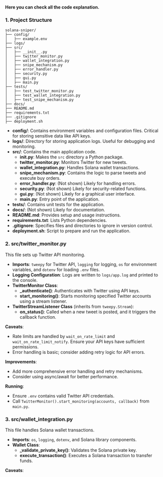 **Here you can check all the code explanation.**

### **1. Project Structure**

```
solana-sniper/
├── config/
│   ├── example.env
├── logs/
├── src/
│   ├── __init__.py
│   ├── twitter_monitor.py
│   ├── wallet_integration.py
│   ├── snipe_mechanism.py
│   ├── error_handler.py
│   ├── security.py
│   ├── gui.py
│   ├── main.py
├── tests/
│   ├── test_twitter_monitor.py
│   ├── test_wallet_integration.py
│   ├── test_snipe_mechanism.py
├── docs/
├── README.md
├── requirements.txt
├── .gitignore
├── deployment.sh
```

- **config/**: Contains environment variables and configuration files. Critical for storing sensitive data like API keys.
- **logs/**: Directory for storing application logs. Useful for debugging and monitoring.
- **src/**: Contains the main application code.
  - **__init__.py**: Makes the `src` directory a Python package.
  - **twitter_monitor.py**: Monitors Twitter for new tweets.
  - **wallet_integration.py**: Handles Solana wallet transactions.
  - **snipe_mechanism.py**: Contains the logic to parse tweets and execute buy orders.
  - **error_handler.py**: (Not shown) Likely for handling errors.
  - **security.py**: (Not shown) Likely for security-related functions.
  - **gui.py**: (Not shown) Likely for a graphical user interface.
  - **main.py**: Entry point of the application.
- **tests/**: Contains unit tests for the application.
- **docs/**: (Not shown) Likely for documentation.
- **README.md**: Provides setup and usage instructions.
- **requirements.txt**: Lists Python dependencies.
- **.gitignore**: Specifies files and directories to ignore in version control.
- **deployment.sh**: Script to prepare and run the application.

### **2. src/twitter_monitor.py**

This file sets up Twitter API monitoring.

- **Imports**: `tweepy` for Twitter API, `logging` for logging, `os` for environment variables, and `dotenv` for loading `.env` files.
- **Logging Configuration**: Logs are written to `logs/app.log` and printed to the console.
- **TwitterMonitor Class**:
  - **_authenticate()**: Authenticates with Twitter using API keys.
  - **start_monitoring()**: Starts monitoring specified Twitter accounts using a stream listener.
- **TwitterStreamListener Class** (inherits from `tweepy.Stream`):
  - **on_status()**: Called when a new tweet is posted, and it triggers the callback function.

**Caveats**:
- Rate limits are handled by `wait_on_rate_limit` and `wait_on_rate_limit_notify`. Ensure your API keys have sufficient permissions.
- Error handling is basic; consider adding retry logic for API errors.

**Improvements**:
- Add more comprehensive error handling and retry mechanisms.
- Consider using async/await for better performance.

**Running**:
- Ensure `.env` contains valid Twitter API credentials.
- Call `TwitterMonitor().start_monitoring(accounts, callback)` from `main.py`.

### **3. src/wallet_integration.py**

This file handles Solana wallet transactions.

- **Imports**: `os`, `logging`, `dotenv`, and Solana library components.
- **Wallet Class**:
  - **_validate_private_key()**: Validates the Solana private key.
  - **execute_transaction()**: Executes a Solana transaction to transfer funds.

**Caveats**:
